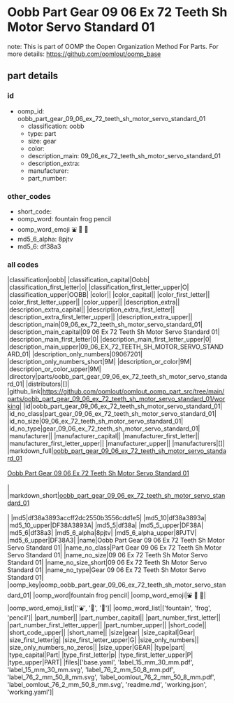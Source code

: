 # Oobb Part Gear 09 06 Ex 72 Teeth Sh Motor Servo Standard 01  

note: This is part of OOMP the Oopen Organization Method For Parts. For more details: https://github.com/oomlout/oomp_base

##  part details





### id
* oomp_id: oobb_part_gear_09_06_ex_72_teeth_sh_motor_servo_standard_01
  * classification: oobb
  * type: part
  * size: gear
  * color: 
  * description_main: 09_06_ex_72_teeth_sh_motor_servo_standard_01
  * description_extra: 
  * manufacturer: 
  * part_number: 

### other_codes
* short_code: 
* oomp_word: fountain frog pencil
* oomp_word_emoji :fountain: :frog: :pencil:
* md5_6_alpha: 8pjtv
* md5_6: df38a3

### all codes 
|classification|oobb|
|classification_capital|Oobb|
|classification_first_letter|o|
|classification_first_letter_upper|O|
|classification_upper|OOBB|
|color||
|color_capital||
|color_first_letter||
|color_first_letter_upper||
|color_upper||
|description_extra||
|description_extra_capital||
|description_extra_first_letter||
|description_extra_first_letter_upper||
|description_extra_upper||
|description_main|09_06_ex_72_teeth_sh_motor_servo_standard_01|
|description_main_capital|09 06 Ex 72 Teeth Sh Motor Servo Standard 01|
|description_main_first_letter|0|
|description_main_first_letter_upper|0|
|description_main_upper|09_06_EX_72_TEETH_SH_MOTOR_SERVO_STANDARD_01|
|description_only_numbers|09067201|
|description_only_numbers_short|9M|
|description_or_color|9M|
|description_or_color_upper|9M|
|directory|parts/oobb_part_gear_09_06_ex_72_teeth_sh_motor_servo_standard_01|
|distributors|[]|
|github_link|https://github.com/oomlout/oomlout_oomp_part_src/tree/main/parts/oobb_part_gear_09_06_ex_72_teeth_sh_motor_servo_standard_01/working|
|id|oobb_part_gear_09_06_ex_72_teeth_sh_motor_servo_standard_01|
|id_no_class|part_gear_09_06_ex_72_teeth_sh_motor_servo_standard_01|
|id_no_size|09_06_ex_72_teeth_sh_motor_servo_standard_01|
|id_no_type|gear_09_06_ex_72_teeth_sh_motor_servo_standard_01|
|manufacturer||
|manufacturer_capital||
|manufacturer_first_letter||
|manufacturer_first_letter_upper||
|manufacturer_upper||
|manufacturers|[]|
|markdown_full|[oobb_part_gear_09_06_ex_72_teeth_sh_motor_servo_standard_01](https://github.com/oomlout/oomlout_oomp_part_src/tree/main/parts/oobb_part_gear_09_06_ex_72_teeth_sh_motor_servo_standard_01/working)<br>[](https://github.com/oomlout/oomlout_oomp_part_src/tree/main/parts/oobb_part_gear_09_06_ex_72_teeth_sh_motor_servo_standard_01/working)<br>[Oobb Part Gear 09 06 Ex 72 Teeth Sh Motor Servo Standard 01](https://github.com/oomlout/oomlout_oomp_part_src/tree/main/parts/oobb_part_gear_09_06_ex_72_teeth_sh_motor_servo_standard_01/working)<br><br>|
|markdown_short|[oobb_part_gear_09_06_ex_72_teeth_sh_motor_servo_standard_01](https://github.com/oomlout/oomlout_oomp_part_src/tree/main/parts/oobb_part_gear_09_06_ex_72_teeth_sh_motor_servo_standard_01/working)<br><br>|
|md5|df38a3893accff2dc2550b3556cdd1e5|
|md5_10|df38a3893a|
|md5_10_upper|DF38A3893A|
|md5_5|df38a|
|md5_5_upper|DF38A|
|md5_6|df38a3|
|md5_6_alpha|8pjtv|
|md5_6_alpha_upper|8PJTV|
|md5_6_upper|DF38A3|
|name|Oobb Part Gear 09 06 Ex 72 Teeth Sh Motor Servo Standard 01|
|name_no_class|Part Gear 09 06 Ex 72 Teeth Sh Motor Servo Standard 01|
|name_no_size|09 06 Ex 72 Teeth Sh Motor Servo Standard 01|
|name_no_size_short|09 06 Ex 72 Teeth Sh Motor Servo Standard 01|
|name_no_type|Gear 09 06 Ex 72 Teeth Sh Motor Servo Standard 01|
|oomp_key|oomp_oobb_part_gear_09_06_ex_72_teeth_sh_motor_servo_standard_01|
|oomp_word|fountain frog pencil|
|oomp_word_emoji|:fountain: :frog: :pencil:|
|oomp_word_emoji_list|[':fountain:', ':frog:', ':pencil:']|
|oomp_word_list|['fountain', 'frog', 'pencil']|
|part_number||
|part_number_capital||
|part_number_first_letter||
|part_number_first_letter_upper||
|part_number_upper||
|short_code||
|short_code_upper||
|short_name||
|size|gear|
|size_capital|Gear|
|size_first_letter|g|
|size_first_letter_upper|G|
|size_only_numbers||
|size_only_numbers_no_zeros||
|size_upper|GEAR|
|type|part|
|type_capital|Part|
|type_first_letter|p|
|type_first_letter_upper|P|
|type_upper|PART|
|files|['base.yaml', 'label_15_mm_30_mm.pdf', 'label_15_mm_30_mm.svg', 'label_76_2_mm_50_8_mm.pdf', 'label_76_2_mm_50_8_mm.svg', 'label_oomlout_76_2_mm_50_8_mm.pdf', 'label_oomlout_76_2_mm_50_8_mm.svg', 'readme.md', 'working.json', 'working.yaml']|
